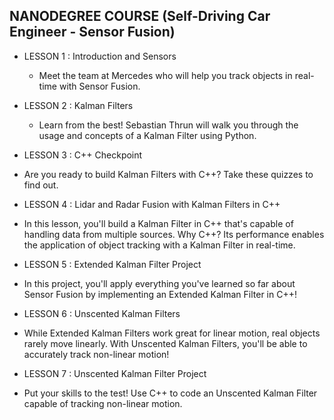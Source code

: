 	
## NANODEGREE COURSE (Self-Driving Car Engineer - Sensor Fusion)


- LESSON 1 : Introduction and Sensors
	- Meet the team at Mercedes who will help you track objects in real-time with Sensor Fusion.
- LESSON 2 : Kalman Filters
	- Learn from the best! Sebastian Thrun will walk you through the usage and concepts of a Kalman Filter using Python.

- LESSON 3 : C++ Checkpoint
 - Are you ready to build Kalman Filters with C++? Take these quizzes to find out.
- LESSON 4 : Lidar and Radar Fusion with Kalman Filters in C++
 - In this lesson, you'll build a Kalman Filter in C++ that's capable of handling data from multiple sources. Why C++? Its performance enables the application of object tracking with a Kalman Filter in real-time.
- LESSON 5 : Extended Kalman Filter Project
 - In this project, you'll apply everything you've learned so far about Sensor Fusion by implementing an Extended Kalman Filter in C++!
- LESSON 6 : Unscented Kalman Filters
 - While Extended Kalman Filters work great for linear motion, real objects rarely move linearly. With Unscented Kalman Filters, you'll be able to accurately track non-linear motion!
- LESSON 7 : Unscented Kalman Filter Project
 - Put your skills to the test! Use C++ to code an Unscented Kalman Filter capable of tracking non-linear motion.